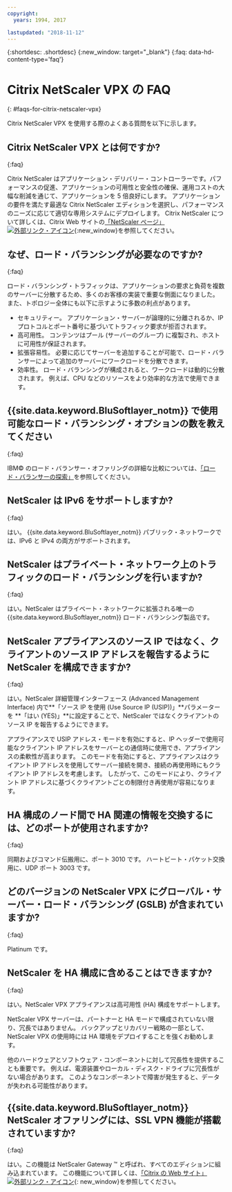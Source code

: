 ```yaml
---
copyright:
  years: 1994, 2017

lastupdated: "2018-11-12"
---
```


{:shortdesc: .shortdesc}
{:new_window: target="_blank"}
{:faq: data-hd-content-type='faq'}

# Citrix NetScaler VPX の FAQ
{: #faqs-for-citrix-netscaler-vpx}

Citrix NetScaler VPX を使用する際のよくある質問を以下に示します。

## Citrix NetScaler VPX とは何ですか?
{:faq}

Citrix NetScaler はアプリケーション・デリバリー・コントローラーです。パフォーマンスの促進、アプリケーションの可用性と安全性の確保、運用コストの大幅な削減を通じて、アプリケーションを 5 倍良好にします。 アプリケーションの要件を満たす最適な Citrix NetScaler エディションを選択し、パフォーマンスのニーズに応じて適切な専用システムにデプロイします。 Citrix NetScaler について詳しくは、Citrix Web サイトの[「NetScaler ページ」![外部リンク・アイコン](../../icons/launch-glyph.svg "外部リンク・アイコン")](http://www.citrix.com/products/netscaler-application-delivery-controller/overview.html){:new_window}を参照してください。

## なぜ、ロード・バランシングが必要なのですか?
{:faq}

ロード・バランシング・トラフィックは、アプリケーションの要求と負荷を複数のサーバーに分散するため、多くのお客様の実装で重要な側面になりました。 また、トポロジー全体にも以下に示すように多数の利点があります。

* セキュリティー。 アプリケーション・サーバーが論理的に分離されるか、IP プロトコルとポート番号に基づいてトラフィック要求が拒否されます。
* 高可用性。 コンテンツはプール (サーバーのグループ) に複製され、ホストに可用性が保証されます。
* 拡張容易性。 必要に応じてサーバーを追加することが可能で、ロード・バランサーによって追加のサーバーにワークロードを分散できます。
* 効率性。 ロード・バランシングが構成されると、ワークロードは動的に分散されます。 例えば、CPU などのリソースをより効率的な方法で使用できます。

## {{site.data.keyword.BluSoftlayer_notm}} で使用可能なロード・バランシング・オプションの数を教えてください
{:faq}

IBM© のロード・バランサー・オファリングの詳細な比較については、[「ロード・バランサーの探索」](/docs/infrastructure/loadbalancer-service?topic=loadbalancer-service-explore)を参照してください。

## NetScaler は IPv6 をサポートしますか?
{:faq}

はい。 {{site.data.keyword.BluSoftlayer_notm}} パブリック・ネットワークでは、IPv6 と IPv4 の両方がサポートされます。

## NetScaler はプライベート・ネットワーク上のトラフィックのロード・バランシングを行いますか?
{:faq}

はい。NetScaler はプライベート・ネットワークに拡張される唯一の {{site.data.keyword.BluSoftlayer_notm}} ロード・バランシング製品です。

## NetScaler アプライアンスのソース IP ではなく、クライアントのソース IP アドレスを報告するように NetScaler を構成できますか?
{:faq}

はい。NetScaler 詳細管理インターフェース (Advanced Management Interface) 内で**「ソース IP を使用 (Use Source IP (USIP))」**パラメーターを **「はい (YES)」**に設定することで、NetScaler ではなくクライアントのソース IP を報告するようにできます。

アプライアンスで USIP アドレス・モードを有効にすると、IP ヘッダーで使用可能なクライアント IP アドレスをサーバーとの通信時に使用でき、アプライアンスの柔軟性が高まります。 このモードを有効にすると、アプライアンスはクライアント IP アドレスを使用してサーバー接続を開き、接続の再使用時にもクライアント IP アドレスを考慮します。 したがって、このモードにより、クライアント IP アドレスに基づくクライアントごとの制限付き再使用が容易になります。

## HA 構成のノード間で HA 関連の情報を交換するには、どのポートが使用されますか?
{:faq}

同期およびコマンド伝搬用に、ポート 3010 です。 ハートビート・パケット交換用に、UDP ポート 3003 です。

## どのバージョンの NetScaler VPX にグローバル・サーバー・ロード・バランシング (GSLB) が含まれていますか?
{:faq}

Platinum です。

## NetScaler を HA 構成に含めることはできますか?
{:faq}

はい。NetScaler VPX アプライアンスは高可用性 (HA) 構成をサポートします。

NetScaler VPX サーバーは、パートナーと HA モードで構成されていない限り、冗長ではありません。 バックアップとリカバリー戦略の一部として、NetScaler VPX の使用時には HA 環境をデプロイすることを強くお勧めします。

他のハードウェアとソフトウェア・コンポーネントに対して冗長性を提供することも重要です。 例えば、電源装置やローカル・ディスク・ドライブに冗長性がない場合があります。 このようなコンポーネントで障害が発生すると、データが失われる可能性があります。

## {{site.data.keyword.BluSoftlayer_notm}} NetScaler オファリングには、SSL VPN 機能が搭載されていますか?
{:faq}

はい。この機能は NetScaler Gateway ™ と呼ばれ、すべてのエディションに組み込まれています。  この機能について詳しくは、[「Citrix の Web サイト」![外部リンク・アイコン](../../icons/launch-glyph.svg "外部リンク・アイコン")](https://www.citrix.com/products/netscaler-adc/){: new_window}を参照してください。
